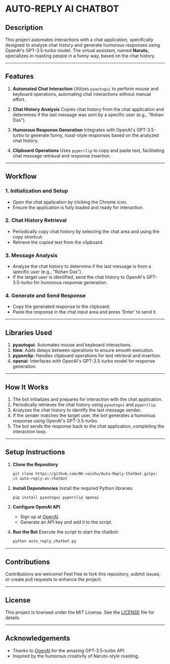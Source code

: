 # AUTO-REPLY AI CHATBOT

## Description

This project automates interactions with a chat application, specifically designed to analyze chat history and generate humorous responses using OpenAI's GPT-3.5-turbo model. The virtual assistant, named **Naruto**, specializes in roasting people in a funny way, based on the chat history.

---

## Features

1. **Automated Chat Interaction**
   Utilizes `pyautogui` to perform mouse and keyboard operations, automating chat interactions without manual effort.

2. **Chat History Analysis**
   Copies chat history from the chat application and determines if the last message was sent by a specific user (e.g., "Rohan Das").

3. **Humorous Response Generation**
   Integrates with OpenAI's GPT-3.5-turbo to generate funny, roast-style responses based on the analyzed chat history.

4. **Clipboard Operations**
   Uses `pyperclip` to copy and paste text, facilitating chat message retrieval and response insertion.

---

## Workflow

### 1. Initialization and Setup

* Open the chat application by clicking the Chrome icon.
* Ensure the application is fully loaded and ready for interaction.

### 2. Chat History Retrieval

* Periodically copy chat history by selecting the chat area and using the copy shortcut.
* Retrieve the copied text from the clipboard.

### 3. Message Analysis

* Analyze the chat history to determine if the last message is from a specific user (e.g., "Rohan Das").
* If the target user is identified, send the chat history to OpenAI's GPT-3.5-turbo for humorous response generation.

### 4. Generate and Send Response

* Copy the generated response to the clipboard.
* Paste the response in the chat input area and press 'Enter' to send it.

---

## Libraries Used

1. **pyautogui**: Automates mouse and keyboard interactions.
2. **time**: Adds delays between operations to ensure smooth execution.
3. **pyperclip**: Handles clipboard operations for text retrieval and insertion.
4. **openai**: Interfaces with OpenAI's GPT-3.5-turbo model for response generation.

---

## How It Works

1. The bot initializes and prepares for interaction with the chat application.
2. Periodically retrieves the chat history using `pyautogui` and `pyperclip`.
3. Analyzes the chat history to identify the last message sender.
4. If the sender matches the target user, the bot generates a humorous response using OpenAI's GPT-3.5-turbo.
5. The bot sends the response back to the chat application, completing the interaction loop.

---

## Setup Instructions

1. **Clone the Repository**

   ```bash
   git clone https://github.com/06-vaishu/Auto-Reply-Chatbot.gitps:
   cd auto-reply-ai-chatbot
   ```

2. **Install Dependencies**
   Install the required Python libraries:

   ```bash
   pip install pyautogui pyperclip openai
   ```

3. **Configure OpenAI API**

   * Sign up at [OpenAI](https://platform.openai.com/).
   * Generate an API key and add it to the script.

4. **Run the Bot**
   Execute the script to start the chatbot:

   ```bash
   python auto_reply_chatbot.py
   ```

---

## Contributions

Contributions are welcome! Feel free to fork this repository, submit issues, or create pull requests to enhance the project.

---

## License

This project is licensed under the MIT License. See the [LICENSE](LICENSE) file for details.

---

## Acknowledgements

* Thanks to [OpenAI](https://openai.com/) for the amazing GPT-3.5-turbo API.
* Inspired by the humorous creativity of Naruto-style roasting.
